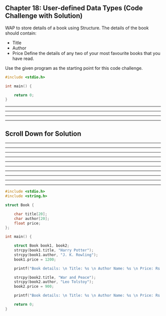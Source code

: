 ## Chapter 18: User-defined Data Types (Code Challenge with Solution) 

WAP to store details of a book using Structure. The details of the book should contain:
- Title
- Author
- Price
Define the details of any two of your most favourite books that you have read.
 
Use the given program as the starting point for this code challenge.
 
```C
#include <stdio.h>

int main() {

    return 0;
}
```

----
----
----
----
## Scroll Down for Solution 
----
----
----
----
----
----
----
----
----
----

```C
#include <stdio.h>
#include <string.h>

struct Book {

	char title[20];
	char author[20];
	float price;
};

int main() {

	struct Book book1, book2;
	strcpy(book1.title, "Harry Potter");
	strcpy(book1.author, "J. K. Rowling");
	book1.price = 1200;

	printf("Book details: \n Title: %s \n Author Name: %s \n Price: Rs. %0.2f\n\n", book1.title, book1.author, book1.price);

	strcpy(book2.title, "War and Peace");
	strcpy(book2.author, "Leo Tolstoy");
	book2.price = 900;

	printf("Book details: \n Title: %s \n Author Name: %s \n Price: Rs. %0.2f\n\n", book2.title, book2.author, book2.price);

	return 0;
}

```
